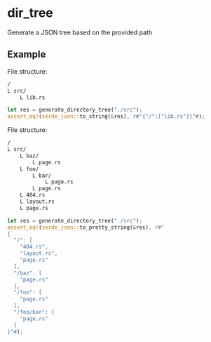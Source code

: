 # dir_tree
Generate a JSON tree based on the provided path


## Example

File structure:
```sh
/
L src/
    L lib.rs
```
```rust
let res = generate_directory_tree("./src");
assert_eq!(serde_json::to_string(&res), r#"{"/":["lib.rs"]}"#);
```

File structure:
```sh
/
L src/
    L baz/
        L page.rs
    L foo/
        L bar/
            L page.rs
        L page.rs
    L 404.rs
    L layout.rs
    L page.rs
```
```rust
let res = generate_directory_tree("./src");
assert_eq!(serde_json::to_pretty_string(&res), r#"
{
  "/": [
    "404.rs",
    "layout.rs",
    "page.rs"
  ],
  "/baz": [
    "page.rs"
  ],
  "/foo": [
    "page.rs"
  ],
  "/foo/bar": [
    "page.rs"
  ]
}"#);
```
